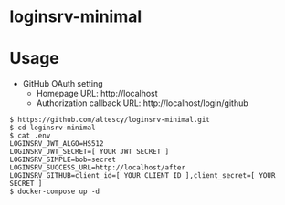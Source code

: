 loginsrv-minimal
===


# Usage

- GitHub OAuth setting
  - Homepage URL: http://localhost
  - Authorization callback URL: http://localhost/login/github

```
$ https://github.com/altescy/loginsrv-minimal.git
$ cd loginsrv-minimal
$ cat .env
LOGINSRV_JWT_ALGO=HS512
LOGINSRV_JWT_SECRET=[ YOUR JWT SECRET ]
LOGINSRV_SIMPLE=bob=secret
LOGINSRV_SUCCESS_URL=http://localhost/after
LOGINSRV_GITHUB=client_id=[ YOUR CLIENT ID ],client_secret=[ YOUR SECRET ]
$ docker-compose up -d
```
